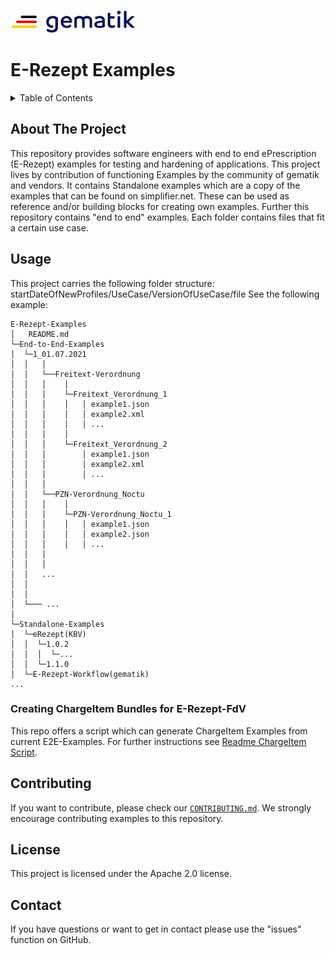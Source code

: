 <img width="200" height="37" src="images/Gematik_Logo_Flag.png"/> <br/>

# E-Rezept Examples

<details>
  <summary>Table of Contents</summary>
  <ol>
    <li>
      <a href="#about-the-project">About The Project</a>
    </li>
    <li>
      <a href="#getting-started">Getting Started</a>
      <ul>
        <li><a href="#prerequisites">Prerequisites</a></li>
        <li><a href="#installation">Installation</a></li>
      </ul>
    </li>
    <li><a href="#usage">Usage</a></li>
    <li><a href="#contributing">Contributing</a></li>
    <li><a href="#license">License</a></li>
    <li><a href="#contact">Contact</a></li>
  </ol>
</details>

## About The Project

This repository provides software engineers with end to end ePrescription (E-Rezept) examples for testing and hardening of applications. This project lives by contribution of functioning Examples by the community of gematik and vendors.
It contains Standalone examples which are a copy of the examples that can be found on simplifier.net. These can be used as reference and/or building blocks for creating own examples.
Further this repository contains "end to end" examples. Each folder contains files that fit a certain use case.

## Usage

This project carries the following folder structure: startDateOfNewProfiles/UseCase/VersionOfUseCase/file
See the following example:

``` text
E-Rezept-Examples
│   README.md
└─End-to-End-Examples
│  └─1_01.07.2021
│  │   │
│  │   └──Freitext-Verordnung
│  │   │    │
│  │   │    └─Freitext_Verordnung_1
│  │   │    │   │ example1.json
│  │   │    │   │ example2.xml
│  │   │    │   │ ...
│  │   │    │
│  │   │    └─Freitext_Verordnung_2
│  │   │        │ example1.json
│  │   │        │ example2.xml
│  │   │        │ ...
│  │   │
│  │   └──PZN-Verordnung_Noctu
│  │   │    │
│  │   │    └─PZN-Verordnung_Noctu_1
│  │   │    │   │ example1.json
│  │   │    │   │ example2.json
│  │   │    │   │ ...
│  │   │
│  │   │
│  │   ...
│  │
│  │
│  └─── ...
│
└─Standalone-Examples
│  └─eRezept(KBV)
│  │  └─1.0.2
│  │  │  └─...
│  │  └─1.1.0
│  └─E-Rezept-Workflow(gematik)
...
```

### Creating ChargeItem Bundles for E-Rezept-FdV
This repo offers a script which can generate ChargeItem Examples from current E2E-Examples.
For further instructions see [Readme ChargeItem Script](./Scripts/Readme.md).

## Contributing

If you want to contribute, please check our [`CONTRIBUTING.md`](CONTRIBUTING.md).
We strongly encourage contributing examples to this repository.


## License
This project is licensed under the Apache 2.0 license.

## Contact
If you have questions or want to get in contact please use the "issues" function on GitHub.